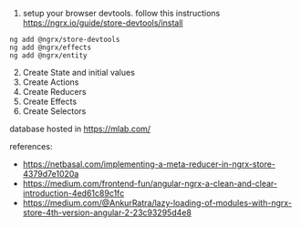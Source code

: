 1. setup your browser devtools. follow this instructions https://ngrx.io/guide/store-devtools/install

```
ng add @ngrx/store-devtools
ng add @ngrx/effects
ng add @ngrx/entity
```

2. Create State and initial values
3. Create Actions
4. Create Reducers
5. Create Effects
6. Create Selectors

database hosted in https://mlab.com/

references:

- https://netbasal.com/implementing-a-meta-reducer-in-ngrx-store-4379d7e1020a
- https://medium.com/frontend-fun/angular-ngrx-a-clean-and-clear-introduction-4ed61c89c1fc
- https://medium.com/@AnkurRatra/lazy-loading-of-modules-with-ngrx-store-4th-version-angular-2-23c93295d4e8

